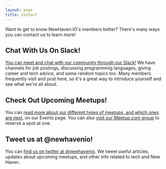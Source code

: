 ```yaml
---
layout: page
title: Contact
---
```


Want to get to know NewHaven.IO's members better? There's many ways you can contact us to learn more!

## Chat With Us On Slack!

[You can meet and chat with our community through our Slack!](https://newhavenio-slackin.herokuapp.com/) We have channels for job postings, discussing programming languages, giving career and tech advice, and some random topics too. Many members frequently visit and post here, so it's a great way to introduce yourself and see what we're all about.

## Check Out Upcoming Meetups!

You can [read more about our different types of meetups, and which ones are next](/events/), on our Events page. You can also [visit our Meetup.com group](http://www.meetup.com/newhavenio/) to reserve a spot at one.

## Tweet us at @newhavenio!

You can [find us on twitter at @newhavenio](http://www.twitter.com/newhavenio). We tweet useful articles, updates about upcoming meetups, and other info related to tech and New Haven.
